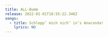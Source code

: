 ```yaml
---
title: ALL-Bumm
release: 2022-01-01T18:55:22.346Z
songs:
  - title: Schlepp’ mich nich’ in’s Anaconda!
    lyrics: NO
---
```

